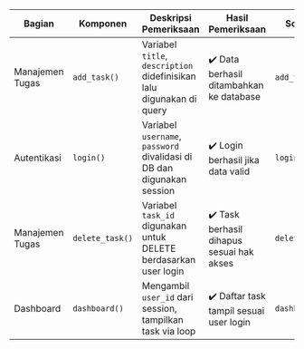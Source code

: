 | Bagian          | Komponen        | Deskripsi Pemeriksaan                                                  | Hasil Pemeriksaan                         | Screenshot Code        | Screenshot Tampilan  |
| --------------- | --------------- | ---------------------------------------------------------------------- | ----------------------------------------- | ---------------------- | -------------------- |
| Manajemen Tugas | `add_task()`    | Variabel `title`, `description` didefinisikan lalu digunakan di query  | ✔️ Data berhasil ditambahkan ke database  | `add_task_code.png.png`    | `add_task_ui.png`    |
| Autentikasi     | `login()`       | Variabel `username`, `password` divalidasi di DB dan digunakan session | ✔️ Login berhasil jika data valid         | `login_code.png`       | `login_ui.png`       |
| Manajemen Tugas | `delete_task()` | Variabel `task_id` digunakan untuk DELETE berdasarkan user login       | ✔️ Task berhasil dihapus sesuai hak akses | `delete_task_code.png` | `delete_task_ui.png` |
| Dashboard       | `dashboard()`   | Mengambil `user_id` dari session, tampilkan task via loop              | ✔️ Daftar task tampil sesuai user login   | `dashboard_code.png`   | `dashboard_ui.png`   |
